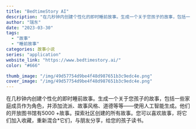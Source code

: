 ```yaml
---
title: "BedtimeStory AI"
description: "在几秒钟内创建个性化的即时睡前故事。生成一个关于您孩子的故事，包括一些家庭成员作为角色，并添加流派、故事风格、道德等等—"
author: "瑞东"
date: "2023-03-30"
tags:
  - "故事"
  - "睡前故事"
categories: 故事小说
series: "application"
website_link: "https://www.bedtimestory.ai/"
color: "#666"

thumb_image: "/img/49d57754d9be4f48d987651b3c9edc4e.png"
cover_image: "/img/49d57754d9be4f48d987651b3c9edc4e.png"
---
```


在几秒钟内创建个性化的即时睡前故事。生成一个关于您孩子的故事，包括一些家庭成员作为角色，并添加流派、故事风格、道德等等——使用人工智能生成。他们的开放图书馆有5000 +故事。探索社区创建的所有故事。您可以喜欢故事，将它们加入收藏，重新混合*它们，与朋友分享，给您的孩子读书。